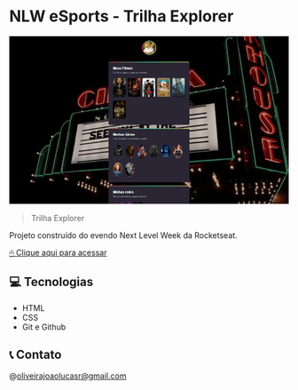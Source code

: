# NLW eSports - Trilha Explorer
![preview2](./preview2.png)

> Trilha Explorer

Projeto construído do evendo Next Level Week da Rocketseat.

[ 🖱 Clique aqui para acessar](https://joaolucasre.github.io/nlw-projetofinal/)

## 💻 Tecnologias

- HTML
- CSS
- Git e Github

##  📞  Contato

@oliveirajoaolucasr@gmail.com
